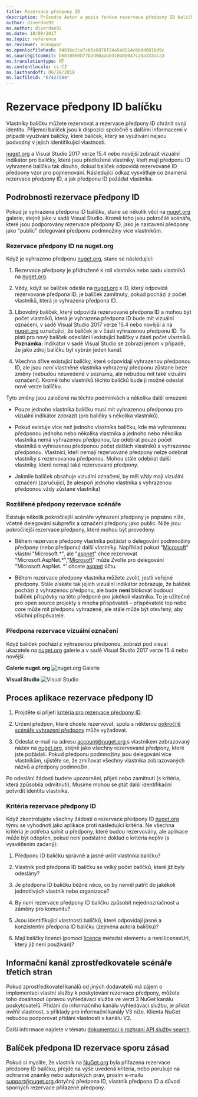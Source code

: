 ```yaml
---
title: Rezervace předpony ID
description: Průvodce Autor a popis funkce rezervace předpony ID balíčku.
author: diverdan92
ms.author: diverdan92
ms.date: 10/09/2017
ms.topic: reference
ms.reviewer: ananguar
ms.openlocfilehash: 94036e3ca7c65e6878f24a5a8514cbb0d8816d9c
ms.sourcegitcommit: b6810860b77b2d50aab031040b047c20a333aca3
ms.translationtype: MT
ms.contentlocale: cs-CZ
ms.lasthandoff: 06/28/2019
ms.locfileid: "67427584"
---
```

# <a name="package-id-prefix-reservation"></a>Rezervace předpony ID balíčku

Vlastníky balíčku můžete rezervovat a rezervace předpony ID chránit svoji identitu. Příjemci balíček jsou k dispozici společně s dalšími informacemi v případě využívání balíčky, které balíček, který se využívání nejsou podvodný v jejich identifikující vlastnosti. 

[nuget.org](https://www.nuget.org/) a Visual Studio 2017 verze 15.4 nebo novější zobrazit vizuální indikátor pro balíčky, které jsou předložené vlastníky, kteří mají předponu ID vyhrazené balíčku tak dlouho, dokud balíček odpovídá rezervované ID předpony vzor pro pojmenování. Následující odkaz vysvětluje co znamená rezervace předpony ID, a jak předponu ID požádat vlastníka.

## <a name="id-prefix-reservation-details"></a>Podrobnosti rezervace předpony ID

Pokud je vyhrazena předpona ID balíčku, stane se několik věcí na [nuget.org](https://www.nuget.org/) galerie, stejně jako v sadě Visual Studio. Kromě toho jsou pokročilé scénáře, které jsou podporovány rezervace předpony ID, jako je nastavení předpony jako "public" delegování předponu podmnožiny více vlastníkům.

### <a name="id-prefix-reservation-on-nugetorg"></a>Rezervace předpony ID na nuget.org

Když je vyhrazeno předponu [nuget.org](https://www.nuget.org/), stane se následující:

1. Rezervace předpony je přidružené k roli vlastníka nebo sadu vlastníků na [nuget.org](https://www.nuget.org/).

1. Vždy, když se balíček odešle na [nuget.org](https://www.nuget.org/) s ID, který odpovídá rezervované předpona ID, je balíček zamítnuty, pokud pochází z počet vlastníků, která je vyhrazena předpona ID.

1. Libovolný balíček, který odpovídá rezervované předpona ID a mohou být počet vlastníků, která je vyhrazena předpona ID bude mít vizuální označení, v sadě Visual Studio 2017 verze 15.4 nebo novější a na [nuget.org](https://www.nuget.org/) označující, že balíček je v části vyhrazenou předponu ID. To platí pro nový balíček odesílání i existující balíčky v části počet vlastníků. **Poznámka:** Indikátor v sadě Visual Studio se zobrazí jenom v případě, že jako zdroj balíčku byl vybrán jeden kanál.

1. Všechna dříve existující balíčky, které odpovídají vyhrazenou předponou ID, ale jsou *není* vlastněné vlastníka vyhrazený předponu zůstane beze změny (nebudou neuvedené v seznamu, ale nebudou mít také vizuální označení). Kromě toho vlastníků těchto balíčků bude ji možné odeslat nové verze balíčku.

Tyto změny jsou založené na těchto podmínkách a několika další omezení:

- Pouze jednoho vlastníka balíčku musí mít vyhrazenou předponou pro vizuální indikátor zobrazit (pro balíčky s několika vlastníků).

- Pokud existuje více než jednoho vlastníka balíčku, kde má vyhrazenou předponou jednoho nebo několika vlastníka a jednoho nebo několika vlastníka nemá vyhrazenou předponou, lze odebrat pouze počet vlastníků s vyhrazenou předponou počet dalších vlastníků s vyhrazenou předponou. Vlastníci, kteří nemají rezervované předpony nelze odebrat vlastníky s rezervovanou předponou. Mohou stále odebírat další vlastníky, které nemají také rezervované předpony.

- Jakmile balíček obsahuje vizuální označení, by měl *vždy* mají vizuální označení (zaručující, že alespoň jednoho vlastníka s vyhrazenou předponou vždy zůstane vlastníka)

### <a name="advanced-prefix-reservation-scenarios"></a>Rozšířené předpony rezervace scénáře

Existuje několik pokročilejší scénáře vyhrazení předpony je popsáno níže, včetně delegování subprefix a označení předpony jako public. Níže jsou pokročilejší rezervace předpony, které mohou být provedeny. 

- Během rezervace předpony vlastníka požádat o delegování podmnožiny předpony (nebo předponu) další vlastníky. Například pokud "[Microsoft](https://www.nuget.org/profiles/microsoft)" vlastní "Microsoft.\*", ale "[aspnet](https://www.nuget.org/profiles/aspnet)" chce rezervovat "Microsoft.AspNet.\*","[Microsoft](https://www.nuget.org/profiles/microsoft)" může Zvolte pro delegování "Microsoft.AspNet. \*' chcete [aspnet](https://www.nuget.org/profiles/aspnet) účtu.

- Během rezervace předpony vlastníka můžete zvolit, jestli veřejné předpony. Stále získáte tak jejich vizuální indikátor zobrazuje, že balíček pochází z vyhrazenou předponu, ale bude **není** blokovat budoucí balíček příspěvky na této předponě pro jakékoli vlastníka. To je užitečné pro open source projekty s mnoha přispěvateli – přispěvatelé top nebo core může mít předponu vyhrazené, ale stále může být otevřený, aby všichni přispěvatelé. 

### <a name="prefix-reservation-visual-indicator"></a>Předpona rezervace vizuální označení

Když balíček pochází z vyhrazenou předponou, zobrazí pod visual ukazatele na [nuget.org](https://www.nuget.org/) galerie a v sadě Visual Studio 2017 verze 15.4 nebo novější:

**Galerie nuget.org**
![nuget.org Galerie](media/nuget-gallery-reserved-prefix.png)

**Visual Studio**
![Visual Studio](media/visual-studio-reserved-prefix.png)

## <a name="id-prefix-reservation-application-process"></a>Proces aplikace rezervace předpony ID

1. Projděte si přijetí [kritéria pro rezervace předpony ID](#id-prefix-reservation-criteria).

2. Určení předpon, které chcete rezervovat, spolu s některou [pokročilé scénáře vyhrazení předpony](#advanced-prefix-reservation-scenarios) může vyžadovat.

3. Odeslat e-mail na adresu [ account@nuget.org ](mailto:account@nuget.org) s vlastníkem zobrazovaný název na [nuget.org](https://www.nuget.org/), stejně jako všechny rezervované předpony, které jste požádali. Pokud předponu podmnožiny jsou delegování více vlastníkům, ujistěte se, že zmiňovat všechny vlastníka zobrazovaných názvů a předpony podmnožin.

Po odeslání žádosti budete upozorněni, přijetí nebo zamítnutí (s kritéria, která způsobila odmítnutí). Musíme mohou se ptát další identifikační potvrdit identitu vlastníka.

### <a name="id-prefix-reservation-criteria"></a>Kritéria rezervace předpony ID

Když zkontrolujete všechny žádosti o rezervace předpony ID [nuget.org](https://www.nuget.org/) týmu se vyhodnotí jako aplikace proti následující kritéria. Ne všechna kritéria je potřeba splnit u předpony, které budou rezervovány, ale aplikace může být odepřen, pokud není podstatné doklad o kritéria neplní (s vysvětlením zadaný):

1. Předponu ID balíčku správně a jasně určit vlastníka balíčku?

1. Vlastník pod předpona ID balíčku se velký počet balíčků, které již byly odeslány?

1. Je předpona ID balíčku běžné něco, co by neměl patřit do jakékoli jednotlivých vlastník nebo organizace?

1. By *není* rezervace předpony ID balíčku způsobit nejednoznačnost a záměny pro komunitu?

1. Jsou identifikující vlastnosti balíčků, které odpovídají jasné a konzistentní předpona ID balíčku (zejména autora balíčku)?

1. Mají balíčky licenci (pomocí [licence](../reference/nuspec.md#license) metadat elementu a není licenseUrl, který již není používán)?

## <a name="third-party-feed-provider-scenarios"></a>Informační kanál zprostředkovatele scénáře třetích stran

Pokud zprostředkovatel kanálů od jiných dodavatelů má zájem o implementaci vlastní služby k poskytování rezervace předpony, můžete toho dosáhnout úpravou vyhledávací služba ve verzi 3 NuGet kanálu poskytovatelů. Přidání do informačního kanálu vyhledávací službu, je přidat *ověřit* vlastnost, s příklady pro informační kanály V3 níže. Klienta NuGet nebudou podporovat přidání vlastnosti v kanálu V2.

Další informace najdete v tématu [dokumentaci k rozhraní API služby search](../api/search-query-service-resource.md).

## <a name="package-id-prefix-reservation-dispute-policy"></a>Balíček předpona ID rezervace sporu zásad
Pokud si myslíte, že vlastník na [NuGet.org](https://www.nuget.org) byla přiřazena rezervace předpony ID balíčku, přejde na výše uvedená kritéria, nebo porušuje na ochranné známky nebo autorských práv, prosím e-mailu [ support@nuget.org ](mailto:support@nuget.org)dotyčný předpona ID, vlastník předpona ID a důvod sporných rezervace přiřazené předpony.

